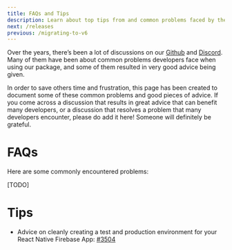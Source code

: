 ```yaml
---
title: FAQs and Tips
description: Learn about top tips from and common problems faced by the React Native Firebase community.
next: /releases
previous: /migrating-to-v6
---
```


Over the years, there’s been a lot of discussions on our [Github]( https://github.com/invertase/react-native-firebase) and [Discord]( https://invertase.link/discord). Many of them have been about common problems developers face when using our package, and some of them resulted in very good advice being given.

In order to save others time and frustration, this page has been created to document some of these common problems and good pieces of advice.
If you come across a discussion that results in great advice that can benefit many developers, or a discussion that resolves a problem that many developers encounter, please do add it here! Someone will definitely be grateful.


# FAQs

Here are some commonly encountered problems:

[TODO]

# Tips
 - Advice on cleanly creating a test and production environment for your React Native Firebase App: [#3504]( https://github.com/invertase/react-native-firebase/issues/3504)
